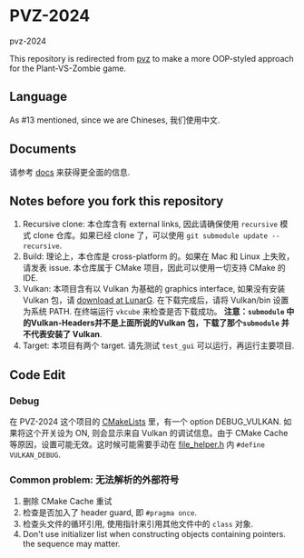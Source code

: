 # PVZ-2024

 pvz-2024

 This repository is redirected from [pvz](https://github.com/liuhanzuo/pvz2024) to make a more OOP-styled approach for the Plant-VS-Zombie game.

## Language

As #13 mentioned, since we are Chineses, 我们使用中文.

## Documents

请参考 [docs](/docs/README.md) 来获得更全面的信息.

## Notes before you fork this repository

1. Recursive clone: 本仓库含有 external links, 因此请确保使用 `recursive` 模式 clone 仓库。如果已经 clone 了，可以使用 `git submodule update --recursive`.
2. Build: 理论上，本仓库是 cross-platform 的。如果在 Mac 和 Linux 上失败，请发表 issue. 本仓库属于 CMake 项目，因此可以使用一切支持 CMake 的 IDE.
3. Vulkan: 本项目含有以 Vulkan 为基础的 graphics interface, 如果没有安装 Vulkan 包，请 [download at LunarG](https://www.lunarg.com/vulkan-sdk/). 在下载完成后，请将 Vulkan/bin 设置为系统 PATH. 在终端运行 `vkcube` 来检查是否下载成功。
**注意：`submodule` 中的Vulkan-Headers并不是上面所说的Vulkan 包，下载了那个`submodule` 并不代表安装了 Vulkan**.
4. Target: 本项目有两个 target. 请先测试 `test_gui` 可以运行，再运行主要项目.

## Code Edit

### Debug

在 PVZ-2024 这个项目的 [CMakeLists](/CMakeLists.txt) 里，有一个 option DEBUG_VULKAN. 如果将这个开关设为 ON, 则会显示来自 Vulkan 的调试信息。由于 CMake Cache 等原因，设置可能无效。这时候可能需要手动在 [file_helper.h](/gui/lib/include/file_helper.h) 内 `#define VULKAN_DEBUG`.

### Common problem: 无法解析的外部符号

1. 删除 CMake Cache 重试
2. 检查是否加入了 header guard, 即 `#pragma once`.
3. 检查头文件的循环引用, 使用指针来引用其他文件中的 `class` 对象.
4. Don't use initializer list when constructing objects containing pointers. the sequence may matter.
